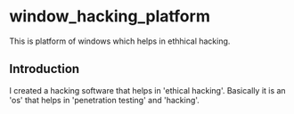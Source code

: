 # window_hacking_platform
This is platform of windows which helps in ethhical hacking.


## Introduction
I created a hacking software that helps in 'ethical hacking'. Basically it is an 'os' that helps in 'penetration testing' and 'hacking'. 
